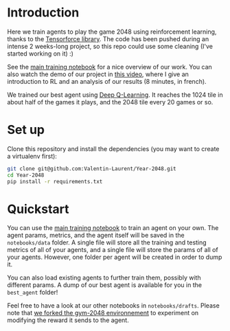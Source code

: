 # Introduction
Here we train agents to play the game 2048 using reinforcement learning, thanks to the [Tensorforce library](https://github.com/tensorforce/tensorforce). The code has been pushed during an intense 2 weeks-long project, so this repo could use some cleaning (I've started working on it) :)

See the [main training notebook](https://github.com/Valentin-Laurent/Year-2048/blob/master/notebooks/Training_notebook.ipynb) for a nice overview of our work. You can also watch the demo of our project in [this video](https://youtu.be/MuwEa2A6XLA?t=1423), where I give an introduction to RL and an analysis of our results (8 minutes, in french).

We trained our best agent using [Deep Q-Learning](https://www.nature.com/articles/nature14236). It reaches the 1024 tile in about half of the games it plays, and the 2048 tile every 20 games or so.

# Set up
Clone this repository and install the dependencies (you may want to create a virtualenv first):
```bash
git clone git@github.com:Valentin-Laurent/Year-2048.git
cd Year-2048
pip install -r requirements.txt
```

# Quickstart
You can use the [main training notebook](https://github.com/Valentin-Laurent/Year-2048/blob/master/notebooks/Training_notebook.ipynb) to train an agent on your own. The agent params, metrics, and the agent itself will be saved in the `notebooks/data` folder. A single file will store all the training and testing metrics of all of your agents, and a single file will store the params of all of your agents. However, one folder per agent will be created in order to dump it.

You can also load existing agents to further train them, possibly with different params. A dump of our best agent is available for you in the `best_agent` folder!

Feel free to have a look at our other notebooks in `notebooks/drafts`. Please note that [we forked the gym-2048 environnement](https://github.com/Valentin-Laurent/gym-2048) to experiment on modifying the reward it sends to the agent.
